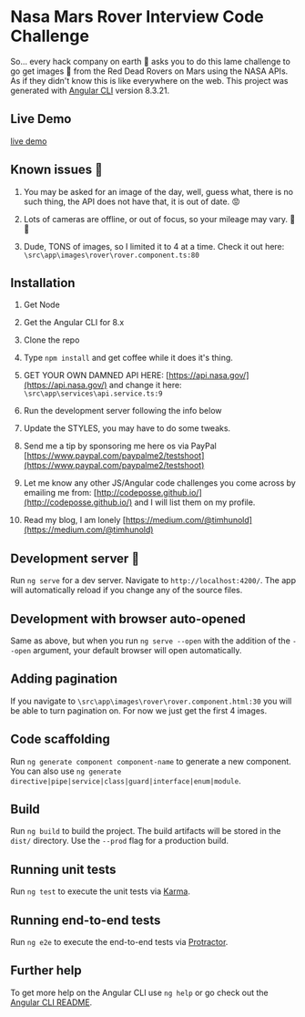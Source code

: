 # Nasa Mars Rover Interview Code Challenge

So... every hack company on earth :clown_face: asks you to do this lame challenge to go get images :camera_flash: from the Red Dead Rovers on Mars using the NASA APIs. As if they didn't know this is like everywhere on the web. This project was generated with [Angular CLI](https://github.com/angular/angular-cli) version 8.3.21.

## Live Demo
[live demo](https://codeposse.github.io/Mars-Rover-Code-Test/dist/image-gallery)

## Known issues :memo:

1. You may be asked for an image of the day, well, guess what, there is no such thing, the API does not have that, it is out of date. :rage:

2. Lots of cameras are offline, or out of focus, so your mileage may vary. :camera_flash: :bug:

3. Dude, TONS of images, so I limited it to 4 at a time. Check it out here: `\src\app\images\rover\rover.component.ts:80`

## Installation

1. Get Node

2. Get the Angular CLI for 8.x

3. Clone the repo

4. Type `npm install` and get coffee while it does it's thing.
5. GET YOUR OWN DAMNED API HERE: [https://api.nasa.gov/](https://api.nasa.gov/) and change it here: `\src\app\services\api.service.ts:9`

6. Run the development server following the info below
7. Update the STYLES, you may have to do some tweaks.

8. Send me a tip by sponsoring me here os via PayPal [https://www.paypal.com/paypalme2/testshoot](https://www.paypal.com/paypalme2/testshoot)

9. Let me know any other JS/Angular code challenges you come across by emailing me from: [http://codeposse.github.io/](http://codeposse.github.io/) and I will list them on my profile.
10. Read my blog, I am lonely [https://medium.com/@timhunold](https://medium.com/@timhunold)

## Development server :rocket:

Run `ng serve` for a dev server. Navigate to `http://localhost:4200/`. The app will automatically reload if you change any of the source files.

## Development with browser auto-opened

Same as above, but when you run `ng serve --open` with the addition of the `--open` argument, your default browser will open automatically.

## Adding pagination

If you navigate to `\src\app\images\rover\rover.component.html:30` you will be able to turn pagination on. For now we just get the first 4 images.

## Code scaffolding

Run `ng generate component component-name` to generate a new component. You can also use `ng generate directive|pipe|service|class|guard|interface|enum|module`.

## Build

Run `ng build` to build the project. The build artifacts will be stored in the `dist/` directory. Use the `--prod` flag for a production build.

## Running unit tests

Run `ng test` to execute the unit tests via [Karma](https://karma-runner.github.io).

## Running end-to-end tests

Run `ng e2e` to execute the end-to-end tests via [Protractor](http://www.protractortest.org/).

## Further help

To get more help on the Angular CLI use `ng help` or go check out the [Angular CLI README](https://github.com/angular/angular-cli/blob/master/README.md).
